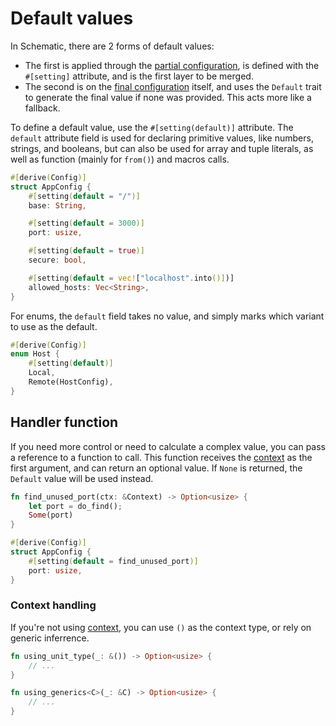 # Default values

In Schematic, there are 2 forms of default values:

- The first is applied through the [partial configuration](../partial.md), is defined with the
  `#[setting]` attribute, and is the first layer to be merged.
- The second is on the [final configuration](../index.md) itself, and uses the `Default` trait to
  generate the final value if none was provided. This acts more like a fallback.

To define a default value, use the `#[setting(default)]` attribute. The `default` attribute field is
used for declaring primitive values, like numbers, strings, and booleans, but can also be used for
array and tuple literals, as well as function (mainly for `from()`) and macros calls.

```rust
#[derive(Config)]
struct AppConfig {
	#[setting(default = "/")]
	base: String,

	#[setting(default = 3000)]
	port: usize,

	#[setting(default = true)]
	secure: bool,

	#[setting(default = vec!["localhost".into()])]
	allowed_hosts: Vec<String>,
}
```

For enums, the `default` field takes no value, and simply marks which variant to use as the default.

```rust
#[derive(Config)]
enum Host {
	#[setting(default)]
	Local,
	Remote(HostConfig),
}
```

## Handler function

If you need more control or need to calculate a complex value, you can pass a reference to a
function to call. This function receives the [context](../context.md) as the first argument, and can
return an optional value. If `None` is returned, the `Default` value will be used instead.

```rust
fn find_unused_port(ctx: &Context) -> Option<usize> {
	let port = do_find();
	Some(port)
}

#[derive(Config)]
struct AppConfig {
	#[setting(default = find_unused_port)]
	port: usize,
}
```

### Context handling

If you're not using [context](../context.md), you can use `()` as the context type, or rely on
generic inferrence.

```rust
fn using_unit_type(_: &()) -> Option<usize> {
	// ...
}

fn using_generics<C>(_: &C) -> Option<usize> {
	// ...
}
```
